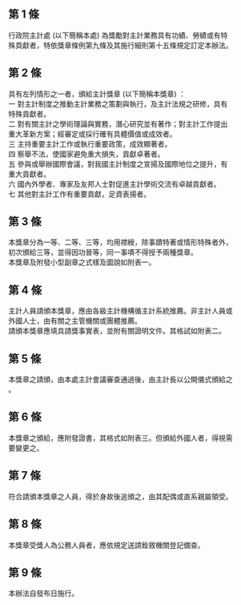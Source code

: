 第 1 條
-------
行政院主計處 (以下簡稱本處) 為獎勵對主計業務具有功績、勞績或有特  
殊頁獻者，特依獎章條例第九條及其施行細則第十五條規定訂定本辦法。

第 2 條
-------
具有左列情形之一者，頒給主計獎章 (以下簡稱本獎章) ：　　  
一  對主計制度之推動主計業務之策劃與執行，及主計法規之研修，具有  
    特殊貢獻者。　  
二  對有關主計之學術理論與實務，潛心研究並有著作；對主計工作提出  
    重大革新方案；經審定或採行確有具體價值或成效者。  
三  主持重要主計工作或執行重要政策，成效顯著者。　　  
四  察舉不法，使國家避免重大損失，貢獻卓著者。　　　　　  
五  參與或舉辦國際會議，對我國主計制度之宣揚及國際地位之提升，有  
    重大貢獻者。　　　　　　　　　　　　　　　　　  
六  國內外學者、專家及友邦人士對促進主計學術交流有卓越貢獻者。  
七  其他對主計工作有重要貢獻，足資表揚者。　　　　　

第 3 條
-------
本獎章分為一等、二等、三等，均用襟綬，除事蹟特著或情形特殊者外，  
初次頒給三等，並得因功晉等，同一事嘖不得授予兩種獎章。  
本獎章及附發小型副章之式樣及圖說如附表一。

第 4 條
-------
主計人員請頒本獎章，應由各級主計機構循主計系統推薦。非主計人員或  
外國人士，由有關之主管機關或團體推薦。  
請頒本獎章應填具請獎事實表，並附有關證明文件。其格試如附表二。

第 5 條
-------
本獎章之請頒，由本處主計會議審查通過後，由主計長以公開儀式頒給之  
。

第 6 條
-------
本獎章之頒給，應附發證書，其格式如附表三。但頒給外國人者，得視需  
要變更之。

第 7 條
-------
符合請頒本獎章之人員，得於身故後追頒之，由其配偶或直系親屬領受。

第 8 條
-------
本獎章受獎人為公務人員者，應依規定送請銓敘機關登記備查。

第 9 條
-------
本辦法自發布日施行。


